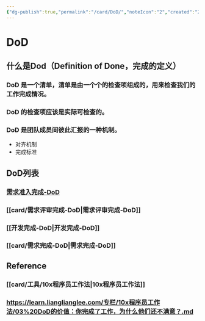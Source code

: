 ```yaml
---
{"dg-publish":true,"permalink":"/card/DoD/","noteIcon":"2","created":"2024-01-22T11:05:10+08:00","updated":"2024-04-25T19:05:37+08:00"}
---
```



# DoD

## 什么是Dod（Definition of Done，完成的定义）

### **DoD 是一个清单，清单是由一个个的检查项组成的，用来检查我们的工作完成情况。**

### **DoD 的检查项应该是实际可检查的。**

### **DoD 是团队成员间彼此汇报的一种机制。**

- 对齐机制
- 完成标准

## DoD列表

### [需求准入完成-DoD](需求准入完成-DoD.md)

### [[card/需求评审完成-DoD\|需求评审完成-DoD]]

### [[开发完成-DoD\|开发完成-DoD]]

### [[card/需求完成-DoD\|需求完成-DoD]]

## Reference

### [[card/工具/10x程序员工作法\|10x程序员工作法]]

### https://learn.lianglianglee.com/专栏/10x程序员工作法/03%20DoD的价值：你完成了工作，为什么他们还不满意？.md
